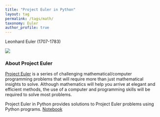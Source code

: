 ```yaml
---
title: "Project Euler in Python"
layout: tag
permalink: /tags/math/
taxonomy: Euler
author_profile: true
---
```




Leonhard Euler (1707-1783)

![](https://projecteuler.net/images/euler_portrait.png)

### About Project Euler

[Project Euler](https://projecteuler.net/)  is a series of challenging mathematical/computer programming problems that will require more than just mathematical insights to solve. Although mathematics will help you arrive at elegant and efficient methods, the use of a computer and programming skills will be required to solve most problems.  

Project Euler in Python provides solutions to Project Euler problems using Python programs. [Notebook](https://github.com/cskitty/cskitty.github.io/blob/master/notebook/projecteuler.ipynb)
